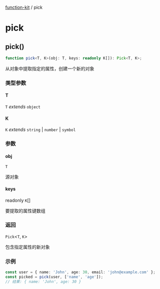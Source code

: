 [function-kit](index.md) / pick

# pick

## pick()

```ts
function pick<T, K>(obj: T, keys: readonly K[]): Pick<T, K>;
```

从对象中提取指定的属性，创建一个新的对象

### 类型参数

#### T

`T` *extends* `object`

#### K

`K` *extends* `string` \| `number` \| `symbol`

### 参数

#### obj

`T`

源对象

#### keys

readonly `K`[]

要提取的属性键数组

### 返回

`Pick`\<`T`, `K`\>

包含指定属性的新对象

### 示例

```ts
const user = { name: 'John', age: 30, email: 'john@example.com' };
const picked = pick(user, ['name', 'age']);
// 结果: { name: 'John', age: 30 }
```
